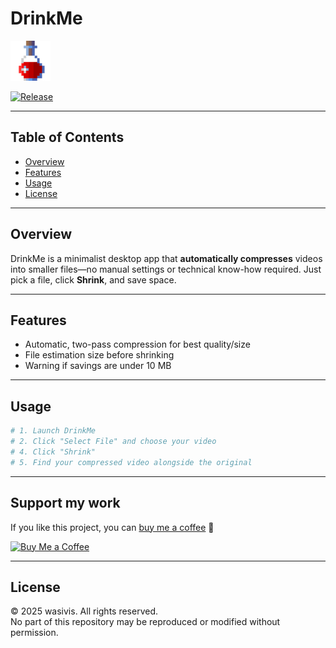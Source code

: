 # DrinkMe

![DrinkMe Logo](assets/logo-64.png)

[![Release](https://img.shields.io/github/v/release/wasivis/DrinkMe)](https://github.com/wasivis/DrinkMe/releases)

---

## Table of Contents

- [Overview](#overview)
- [Features](#features)
- [Usage](#usage)
- [License](#license)

---

## Overview

DrinkMe is a minimalist desktop app that **automatically compresses** videos into smaller files—no manual settings or technical know-how required. Just pick a file, click **Shrink**, and save space.

---

## Features

- Automatic, two-pass compression for best quality/size
- File estimation size before shrinking
- Warning if savings are under 10 MB

---

## Usage

```bash
# 1. Launch DrinkMe
# 2. Click "Select File" and choose your video
# 4. Click "Shrink"
# 5. Find your compressed video alongside the original
```

---

## Support my work

If you like this project, you can [buy me a coffee](https://www.buymeacoffee.com/wasivis) 💜

[![Buy Me a Coffee](https://img.buymeacoffee.com/button-api/?text=Buy%20me%20a%20coffee&emoji=💜&slug=wasivis&button_colour=FFDD00&font_colour=000000&font_family=Poppins&outline_colour=000000&coffee_colour=ffffff)](https://www.buymeacoffee.com/wasivis)

---

## License

© 2025 wasivis. All rights reserved.  
No part of this repository may be reproduced or modified without permission.
